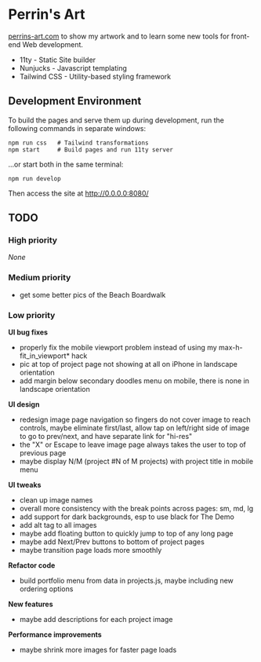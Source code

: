 # Perrin's Art

[perrins-art.com](https://perrins-art.com/)
to show my artwork and to learn some new tools for front-end Web development.

- 11ty - Static Site builder
- Nunjucks - Javascript templating
- Tailwind CSS - Utility-based styling framework


## Development Environment

To build the pages and serve them up during development, run the following commands in separate windows:

    npm run css   # Tailwind transformations
    npm start     # Build pages and run 11ty server

...or start both in the same terminal:

    npm run develop

Then access the site at http://0.0.0.0:8080/


## TODO

### High priority
_None_

### Medium priority
- get some better pics of the Beach Boardwalk

### Low priority

**UI bug fixes**
- properly fix the mobile viewport problem instead of using my max-h-fit_in_viewport* hack
- pic at top of project page not showing at all on iPhone in landscape orientation
- add margin below secondary doodles menu on mobile, there is none in landscape orientation

**UI design**
- redesign image page navigation so fingers do not cover image to reach controls,
  maybe eliminate first/last, allow tap on left/right side of image to go to
  prev/next, and have separate link for "hi-res"
- the "X" or Escape to leave image page always takes the user to top of previous page
- maybe display N/M (project #N of M projects) with project title in mobile menu

**UI tweaks**
- clean up image names
- overall more consistency with the break points across pages: sm, md, lg
- add support for dark backgrounds, esp to use black for The Demo
- add alt tag to all images
- maybe add floating button to quickly jump to top of any long page
- maybe add Next/Prev buttons to bottom of project pages
- maybe transition page loads more smoothly

**Refactor code**
- build portfolio menu from data in projects.js, maybe including new ordering options

**New features**
- maybe add descriptions for each project image

**Performance improvements**
- maybe shrink more images for faster page loads
